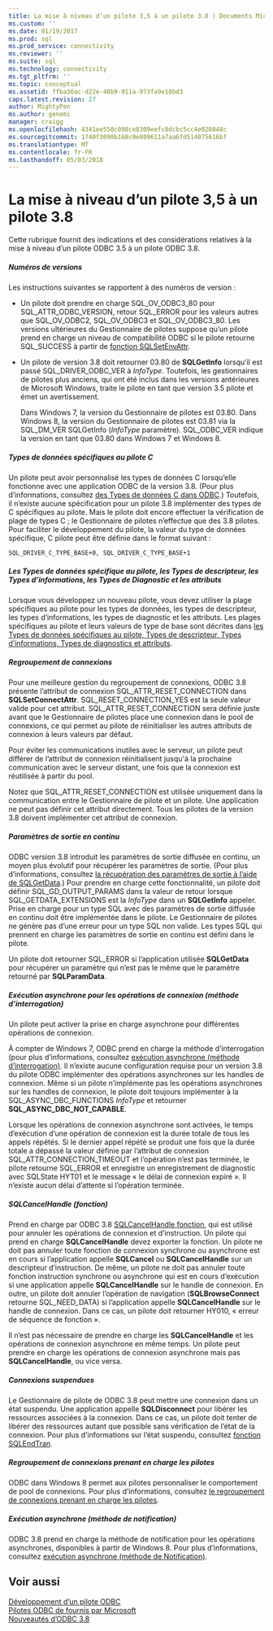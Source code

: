 ```yaml
---
title: La mise à niveau d’un pilote 3,5 à un pilote 3.8 | Documents Microsoft
ms.custom: ''
ms.date: 01/19/2017
ms.prod: sql
ms.prod_service: connectivity
ms.reviewer: ''
ms.suite: sql
ms.technology: connectivity
ms.tgt_pltfrm: ''
ms.topic: conceptual
ms.assetid: ffba36ac-d22e-40b9-911a-973fa9e10bd3
caps.latest.revision: 27
author: MightyPen
ms.author: genemi
manager: craigg
ms.openlocfilehash: 4341ee550c098ce8309eefc8dcbc5cc4e026048c
ms.sourcegitcommit: 1740f3090b168c0e809611a7aa6fd514075616bf
ms.translationtype: MT
ms.contentlocale: fr-FR
ms.lasthandoff: 05/03/2018
---
```

# <a name="upgrading-a-35-driver-to-a-38-driver"></a>La mise à niveau d’un pilote 3,5 à un pilote 3.8
Cette rubrique fournit des indications et des considérations relatives à la mise à niveau d’un pilote ODBC 3.5 à un pilote ODBC 3.8.  
  
##### <a name="version-numbers"></a>Numéros de versions  
 Les instructions suivantes se rapportent à des numéros de version :  
  
-   Un pilote doit prendre en charge SQL_OV_ODBC3_80 pour SQL_ATTR_ODBC_VERSION, retour SQL_ERROR pour les valeurs autres que SQL_OV_ODBC2, SQL_OV_ODBC3 et SQL_OV_ODBC3_80. Les versions ultérieures du Gestionnaire de pilotes suppose qu’un pilote prend en charge un niveau de compatibilité ODBC si le pilote retourne SQL_SUCCESS à partir de [fonction SQLSetEnvAttr](../../../odbc/reference/syntax/sqlsetenvattr-function.md).  
  
-   Un pilote de version 3.8 doit retourner 03.80 de **SQLGetInfo** lorsqu’il est passé SQL_DRIVER_ODBC_VER à *InfoType*. Toutefois, les gestionnaires de pilotes plus anciens, qui ont été inclus dans les versions antérieures de Microsoft Windows, traite le pilote en tant que version 3.5 pilote et émet un avertissement.  
  
     Dans Windows 7, la version du Gestionnaire de pilotes est 03.80. Dans Windows 8, la version du Gestionnaire de pilotes est 03.81 via la SQL_DM_VER SQLGetInfo (*InfoType* paramètre). SQL_ODBC_VER indique la version en tant que 03.80 dans Windows 7 et Windows 8.  
  
##### <a name="driver-specific-c-data-types"></a>Types de données spécifiques au pilote C  
 Un pilote peut avoir personnalisé les types de données C lorsqu’elle fonctionne avec une application ODBC de la version 3.8. (Pour plus d’informations, consultez [des Types de données C dans ODBC](../../../odbc/reference/develop-app/c-data-types-in-odbc.md).) Toutefois, il n’existe aucune spécification pour un pilote 3.8 implémenter des types de C spécifiques au pilote. Mais le pilote doit encore effectuer la vérification de plage de types C ; le Gestionnaire de pilotes n’effectue que des 3.8 pilotes. Pour faciliter le développement du pilote, la valeur du type de données spécifique, C pilote peut être définie dans le format suivant :  
  
```  
SQL_DRIVER_C_TYPE_BASE+0, SQL_DRIVER_C_TYPE_BASE+1  
```  
  
##### <a name="driver-specific-data-types-descriptor-types-information-types-diagnostic-types-and-attributes"></a>Les Types de données spécifique au pilote, les Types de descripteur, les Types d’informations, les Types de Diagnostic et les attributs  
 Lorsque vous développez un nouveau pilote, vous devez utiliser la plage spécifiques au pilote pour les types de données, les types de descripteur, les types d’informations, les types de diagnostic et les attributs. Les plages spécifiques au pilote et leurs valeurs de type de base sont décrites dans [les Types de données spécifiques au pilote, Types de descripteur, Types d’informations, Types de diagnostics et attributs](../../../odbc/reference/develop-app/driver-specific-data-types-descriptor-information-diagnostic.md).  
  
##### <a name="connection-pooling"></a>Regroupement de connexions  
 Pour une meilleure gestion du regroupement de connexions, ODBC 3.8 présente l’attribut de connexion SQL_ATTR_RESET_CONNECTION dans **SQLSetConnectAttr**. SQL_RESET_CONNECTION_YES est la seule valeur valide pour cet attribut. SQL_ATTR_RESET_CONNECTION sera définie juste avant que le Gestionnaire de pilotes place une connexion dans le pool de connexions, ce qui permet au pilote de réinitialiser les autres attributs de connexion à leurs valeurs par défaut.  
  
 Pour éviter les communications inutiles avec le serveur, un pilote peut différer de l’attribut de connexion réinitialisent jusqu'à la prochaine communication avec le serveur distant, une fois que la connexion est réutilisée à partir du pool.  
  
 Notez que SQL_ATTR_RESET_CONNECTION est utilisée uniquement dans la communication entre le Gestionnaire de pilote et un pilote. Une application ne peut pas définir cet attribut directement. Tous les pilotes de la version 3.8 doivent implémenter cet attribut de connexion.  
  
##### <a name="streamed-output-parameters"></a>Paramètres de sortie en continu  
 ODBC version 3.8 introduit les paramètres de sortie diffusée en continu, un moyen plus évolutif pour récupérer les paramètres de sortie. (Pour plus d’informations, consultez [la récupération des paramètres de sortie à l’aide de SQLGetData](../../../odbc/reference/develop-app/retrieving-output-parameters-using-sqlgetdata.md).) Pour prendre en charge cette fonctionnalité, un pilote doit définir SQL_GD_OUTPUT_PARAMS dans la valeur de retour lorsque SQL_GETDATA_EXTENSIONS est la *InfoType* dans un **SQLGetInfo** appeler. Prise en charge pour un type SQL avec des paramètres de sortie diffusée en continu doit être implémentée dans le pilote. Le Gestionnaire de pilotes ne génère pas d’une erreur pour un type SQL non valide. Les types SQL qui prennent en charge les paramètres de sortie en continu est défini dans le pilote.  
  
 Un pilote doit retourner SQL_ERROR si l’application utilisée **SQLGetData** pour récupérer un paramètre qui n’est pas le même que le paramètre retourné par **SQLParamData**.  
  
##### <a name="asynchronous-execution-for-connection-operations-polling-method"></a>Exécution asynchrone pour les opérations de connexion (méthode d’interrogation)  
 Un pilote peut activer la prise en charge asynchrone pour différentes opérations de connexion.  
  
 À compter de Windows 7, ODBC prend en charge la méthode d’interrogation (pour plus d’informations, consultez [exécution asynchrone (méthode d’interrogation)](../../../odbc/reference/develop-app/asynchronous-execution-polling-method.md). Il n’existe aucune configuration requise pour un version 3.8 du pilote ODBC implémenter des opérations asynchrones sur les handles de connexion. Même si un pilote n’implémente pas les opérations asynchrones sur les handles de connexion, le pilote doit toujours implémenter à la SQL_ASYNC_DBC_FUNCTIONS *InfoType* et retourner **SQL_ASYNC_DBC_NOT_CAPABLE**.  
  
 Lorsque les opérations de connexion asynchrone sont activées, le temps d’exécution d’une opération de connexion est la durée totale de tous les appels répétés. Si le dernier appel répété se produit une fois que la durée totale a dépassé la valeur définie par l’attribut de connexion SQL_ATTR_CONNECTION_TIMEOUT et l’opération n’est pas terminée, le pilote retourne SQL_ERROR et enregistre un enregistrement de diagnostic avec SQLState HYT01 et le message « le délai de connexion expiré ». Il n’existe aucun délai d’attente si l’opération terminée.  
  
##### <a name="sqlcancelhandle-function"></a>SQLCancelHandle (fonction)  
 Prend en charge par ODBC 3.8 [SQLCancelHandle fonction](../../../odbc/reference/syntax/sqlcancelhandle-function.md), qui est utilisé pour annuler les opérations de connexion et d’instruction. Un pilote qui prend en charge **SQLCancelHandle** devez exporter la fonction. Un pilote ne doit pas annuler toute fonction de connexion synchrone ou asynchrone est en cours si l’application appelle **SQLCancel** ou **SQLCancelHandle** sur un descripteur d’instruction. De même, un pilote ne doit pas annuler toute fonction instruction synchrone ou asynchrone qui est en cours d’exécution si une application appelle **SQLCancelHandle** sur le handle de connexion. En outre, un pilote doit annuler l’opération de navigation (**SQLBrowseConnect** retourne SQL_NEED_DATA) si l’application appelle **SQLCancelHandle** sur le handle de connexion. Dans ce cas, un pilote doit retourner HY010, « erreur de séquence de fonction ».  
  
 Il n’est pas nécessaire de prendre en charge les **SQLCancelHandle** et les opérations de connexion asynchrone en même temps. Un pilote peut prendre en charge les opérations de connexion asynchrone mais pas **SQLCancelHandle**, ou vice versa.  
  
##### <a name="suspended-connections"></a>Connexions suspendues  
 Le Gestionnaire de pilote de ODBC 3.8 peut mettre une connexion dans un état suspendu. Une application appelle **SQLDisconnect** pour libérer les ressources associées à la connexion. Dans ce cas, un pilote doit tenter de libérer des ressources autant que possible sans vérification de l’état de la connexion. Pour plus d’informations sur l’état suspendu, consultez [fonction SQLEndTran](../../../odbc/reference/syntax/sqlendtran-function.md).  
  
##### <a name="driver-aware-connection-pooling"></a>Regroupement de connexions prenant en charge les pilotes  
 ODBC dans Windows 8 permet aux pilotes personnaliser le comportement de pool de connexions. Pour plus d’informations, consultez [le regroupement de connexions prenant en charge les pilotes](../../../odbc/reference/develop-app/driver-aware-connection-pooling.md).  
  
##### <a name="asynchronous-execution-notification-method"></a>Exécution asynchrone (méthode de notification)  
 ODBC 3.8 prend en charge la méthode de notification pour les opérations asynchrones, disponibles à partir de Windows 8. Pour plus d’informations, consultez [exécution asynchrone (méthode de Notification)](../../../odbc/reference/develop-app/asynchronous-execution-notification-method.md).  
  
## <a name="see-also"></a>Voir aussi  
 [Développement d’un pilote ODBC](../../../odbc/reference/develop-driver/developing-an-odbc-driver.md)   
 [Pilotes ODBC de fournis par Microsoft](../../../odbc/microsoft/microsoft-supplied-odbc-drivers.md)   
 [Nouveautés d’ODBC 3.8](../../../odbc/reference/what-s-new-in-odbc-3-8.md)
